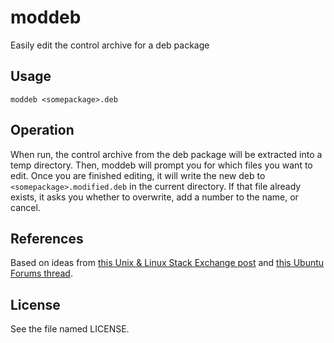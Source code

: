 # moddeb

Easily edit the control archive for a deb package

## Usage

    moddeb <somepackage>.deb

## Operation

When run, the control archive from the deb package will be extracted into a temp
directory. Then, moddeb will prompt you for which files you want to edit. Once
you are finished editing, it will write the new deb to
`<somepackage>.modified.deb` in the current directory. If that file already
exists, it asks you whether to overwrite, add a number to the name, or cancel.

## References

Based on ideas from [this Unix & Linux Stack Exchange post](https://unix.stackexchange.com/questions/138188/easily-unpack-deb-edit-postinst-and-repack-deb/138190#138190)
and [this Ubuntu Forums thread](https://ubuntuforums.org/showthread.php?t=636724).

## License

See the file named LICENSE.
